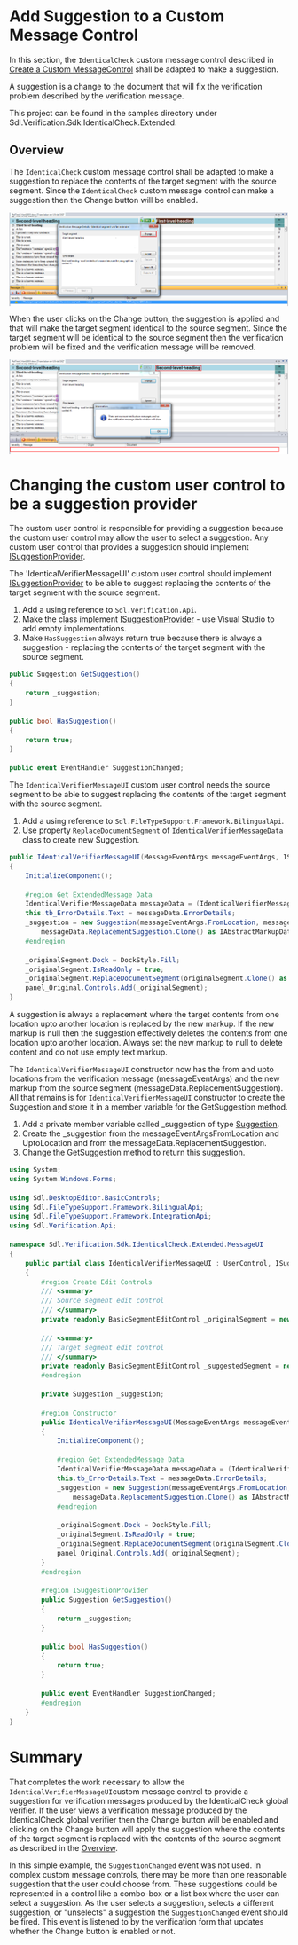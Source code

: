 Add Suggestion to a Custom Message Control
======
In this section, the `IdenticalCheck` custom message control described in [Create a Custom MessageControl](create_a_custom_message_control.md) shall be adapted to make a suggestion.

A suggestion is a change to the document that will fix the verification problem described by the verification message.

This project can be found in the samples directory under Sdl.Verification.Sdk.IdenticalCheck.Extended.

Overview
------
The `IdenticalCheck` custom message control shall be adapted to make a suggestion to replace the contents of the target segment with the source segment. Since the `IdenticalCheck` custom message control can make a suggestion then the Change button will be enabled.

<img style="display:block; " src="images/CustomMessageControlSuggestion1.png" />


When the user clicks on the Change button, the suggestion is applied and that will make the target segment identical to the source segment. Since the target segment will be identical to the source segment then the verification problem will be fixed and the verification message will be removed.

<img style="display:block; " src="images/CustomMessageControlSuggestion2.png" />

Changing the custom user control to be a suggestion provider
=====
The custom user control is responsible for providing a suggestion because the custom user control may allow the user to select a suggestion. Any custom user control that provides a suggestion should implement [ISuggestionProvider](../../api/verification/Sdl.Verification.Api.ISuggestionProvider.yml).

The 'IdenticalVerifierMessageUI' custom user control should implement [ISuggestionProvider](../../api/verification/Sdl.Verification.Api.ISuggestionProvider.yml) to be able to suggest replacing the contents of the target segment with the source segment.

1. Add a using reference to `Sdl.Verification.Api`.
2. Make the class implement [ISuggestionProvider](../../api/verification/Sdl.Verification.Api.ISuggestionProvider.yml) - use Visual Studio to add empty implementations.
3. Make `HasSuggestion` always return true because there is always a suggestion - replacing the contents of the target segment with the source segment.

```cs
public Suggestion GetSuggestion()
{
    return _suggestion;
}

public bool HasSuggestion()
{
    return true;
}

public event EventHandler SuggestionChanged;
```

The `IdenticalVerifierMessageUI` custom user control needs the source segment to be able to suggest replacing the contents of the target segment with the source segment.

1. Add a using reference to `Sdl.FileTypeSupport.Framework.BilingualApi`.
2. Use property `ReplaceDocumentSegment` of `IdenticalVerifierMessageData` class to create new Suggestion.

```cs
public IdenticalVerifierMessageUI(MessageEventArgs messageEventArgs, ISegment originalSegment)
{
    InitializeComponent();

    #region Get ExtendedMessage Data
    IdenticalVerifierMessageData messageData = (IdenticalVerifierMessageData)messageEventArgs.ExtendedData;
    this.tb_ErrorDetails.Text = messageData.ErrorDetails;
    _suggestion = new Suggestion(messageEventArgs.FromLocation, messageEventArgs.UptoLocation, 
        messageData.ReplacementSuggestion.Clone() as IAbstractMarkupData);
    #endregion

    _originalSegment.Dock = DockStyle.Fill;
    _originalSegment.IsReadOnly = true;
    _originalSegment.ReplaceDocumentSegment(originalSegment.Clone() as ISegment);
    panel_Original.Controls.Add(_originalSegment);
}
```

A suggestion is always a replacement where the target contents from one location upto another location is replaced by the new markup. If the new markup is null then the suggestion effectively deletes the contents from one location upto another location. Always set the new markup to null to delete content and do not use empty text markup.

The `IdenticalVerifierMessageUI` constructor now has the from and upto locations from the verification message (messageEventArgs) and the new markup from the source segment (messageData.ReplacementSuggestion). All that remains is for `IdenticalVerifierMessageUI` constructor to create the Suggestion and store it in a member variable for the GetSuggestion method.

1. Add a private member variable called _suggestion of type [Suggestion](../../api/verification/Sdl.Verification.Api.Suggestion.yml).
2. Create the _suggestion from the messageEventArgsFromLocation and UptoLocation and from the messageData.ReplacementSuggestion.
3. Change the GetSuggestion method to return this suggestion.

```cs
using System;
using System.Windows.Forms;

using Sdl.DesktopEditor.BasicControls;
using Sdl.FileTypeSupport.Framework.BilingualApi;
using Sdl.FileTypeSupport.Framework.IntegrationApi;
using Sdl.Verification.Api;

namespace Sdl.Verification.Sdk.IdenticalCheck.Extended.MessageUI
{
    public partial class IdenticalVerifierMessageUI : UserControl, ISuggestionProvider
    {
        #region Create Edit Controls
        /// <summary>
        /// Source segment edit control
        /// </summary>
        private readonly BasicSegmentEditControl _originalSegment = new BasicSegmentEditControl();

        /// <summary>
        /// Target segment edit control
        /// </summary>
        private readonly BasicSegmentEditControl _suggestedSegment = new BasicSegmentEditControl();
        #endregion

        private Suggestion _suggestion;

        #region Constructor
        public IdenticalVerifierMessageUI(MessageEventArgs messageEventArgs, ISegment originalSegment)
        {
            InitializeComponent();

            #region Get ExtendedMessage Data
            IdenticalVerifierMessageData messageData = (IdenticalVerifierMessageData)messageEventArgs.ExtendedData;
            this.tb_ErrorDetails.Text = messageData.ErrorDetails;
            _suggestion = new Suggestion(messageEventArgs.FromLocation, messageEventArgs.UptoLocation, 
                messageData.ReplacementSuggestion.Clone() as IAbstractMarkupData);
            #endregion

            _originalSegment.Dock = DockStyle.Fill;
            _originalSegment.IsReadOnly = true;
            _originalSegment.ReplaceDocumentSegment(originalSegment.Clone() as ISegment);
            panel_Original.Controls.Add(_originalSegment);
        }
        #endregion

        #region ISuggestionProvider
        public Suggestion GetSuggestion()
        {
            return _suggestion;
        }

        public bool HasSuggestion()
        {
            return true;
        }

        public event EventHandler SuggestionChanged;
        #endregion
    }
}
```

Summary
====
That completes the work necessary to allow the `IdenticalVerifierMessageUI`custom message control to provide a suggestion for verification messages produced by the IdenticalCheck global verifier. If the user views a verification message produced by the IdenticalCheck global verifier then the Change button will be enabled and clicking on the Change button will apply the suggestion where the contents of the target segment is replaced with the contents of the source segment as described in the [Overview](overview.md).

In this simple example, the `SuggestionChanged` event was not used. In complex custom message controls, there may be more than one reasonable suggestion that the user could choose from. These suggestions could be represented in a control like a combo-box or a list box where the user can select a suggestion. As the user selects a suggestion, selects a different suggestion, or "unselects" a suggestion the `SuggestionChanged` event should be fired. This event is listened to by the verification form that updates whether the Change button is enabled or not.